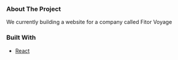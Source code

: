 ### About The Project
We currently building a website for a company called Fitor Voyage

### Built With
* <a href="https://react.dev">React</a>
